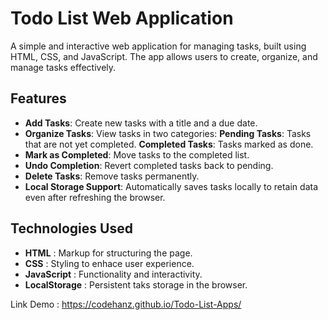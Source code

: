 # Todo List Web Application
A simple and interactive web application for managing tasks, built using HTML, CSS, and JavaScript. The app allows users to create, organize, and manage tasks effectively.

## Features
- **Add Tasks**: Create new tasks with a title and a due date.
- **Organize Tasks**: View tasks in two categories:
    **Pending Tasks**: Tasks that are not yet completed.
    **Completed Tasks**: Tasks marked as done.
- **Mark as Completed**: Move tasks to the completed list.
- **Undo Completion**: Revert completed tasks back to pending.
- **Delete Tasks**: Remove tasks permanently.
- **Local Storage Support**: Automatically saves tasks locally to retain data even after refreshing the browser.

## Technologies Used
- **HTML** : Markup for structuring the page.
- **CSS** : Styling to enhace user experience.
- **JavaScript** : Functionality and interactivity.
- **LocalStorage** : Persistent taks storage in the browser.

Link Demo : https://codehanz.github.io/Todo-List-Apps/
